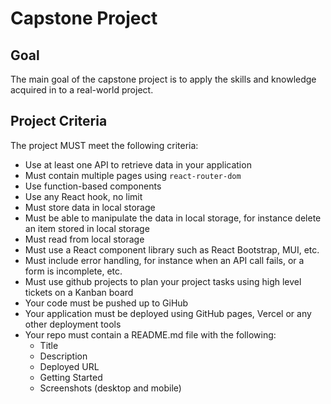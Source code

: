 # Capstone Project

## Goal

The main goal of the capstone project is to apply the skills and knowledge acquired in to a real-world project.

## Project Criteria

The project MUST meet the following criteria:

- Use at least one API to retrieve data in your application
- Must contain multiple pages using `react-router-dom`
- Use function-based components
- Use any React hook, no limit
- Must store data in local storage
- Must be able to manipulate the data in local storage, for instance delete an item stored in local storage
- Must read from local storage
- Must use a React component library such as React Bootstrap, MUI, etc.
- Must include error handling, for instance when an API call fails, or a form is incomplete, etc.
- Must use github projects to plan your project tasks using high level tickets on a Kanban board
- Your code must be pushed up to GiHub
- Your application must be deployed using GitHub pages, Vercel or any other deployment tools
- Your repo must contain a README.md file with the following:
  - Title
  - Description
  - Deployed URL
  - Getting Started
  - Screenshots (desktop and mobile)

